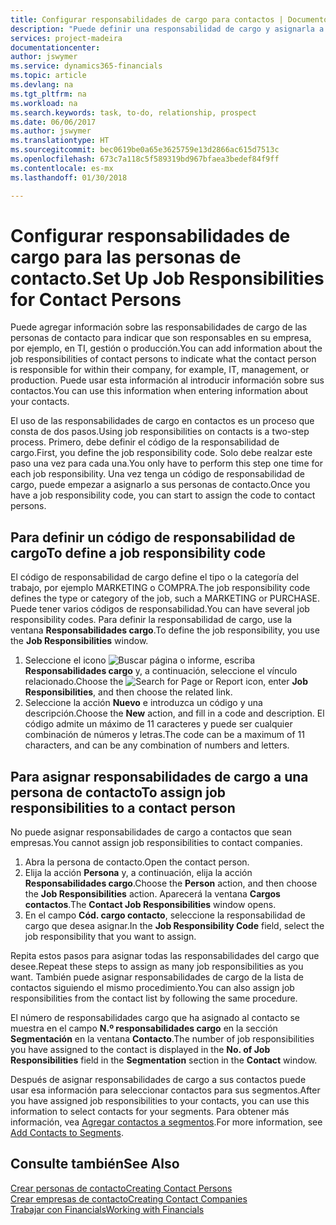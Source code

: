```yaml
---
title: Configurar responsabilidades de cargo para contactos | Documentos de Microsoft
description: "Puede definir una responsabilidad de cargo y asignarla a un contacto para indicar las tareas de las que es responsable que su contacto en su empresa, por ejemplo, TI o producción."
services: project-madeira
documentationcenter: 
author: jswymer
ms.service: dynamics365-financials
ms.topic: article
ms.devlang: na
ms.tgt_pltfrm: na
ms.workload: na
ms.search.keywords: task, to-do, relationship, prospect
ms.date: 06/06/2017
ms.author: jswymer
ms.translationtype: HT
ms.sourcegitcommit: bec0619be0a65e3625759e13d2866ac615d7513c
ms.openlocfilehash: 673c7a118c5f589319bd967bfaea3bedef84f9ff
ms.contentlocale: es-mx
ms.lasthandoff: 01/30/2018

---
```

# <a name="set-up-job-responsibilities-for-contact-persons"></a><span data-ttu-id="16828-103">Configurar responsabilidades de cargo para las personas de contacto.</span><span class="sxs-lookup"><span data-stu-id="16828-103">Set Up Job Responsibilities for Contact Persons</span></span>
<span data-ttu-id="16828-104">Puede agregar información sobre las responsabilidades de cargo de las personas de contacto para indicar que son responsables en su empresa, por ejemplo, en TI, gestión o producción.</span><span class="sxs-lookup"><span data-stu-id="16828-104">You can add information about the job responsibilities of contact persons to indicate what the contact person is responsible for within their company, for example, IT, management, or production.</span></span> <span data-ttu-id="16828-105">Puede usar esta información al introducir información sobre sus contactos.</span><span class="sxs-lookup"><span data-stu-id="16828-105">You can use this information when entering information about your contacts.</span></span>

<span data-ttu-id="16828-106">El uso de las responsabilidades de cargo en contactos es un proceso que consta de dos pasos.</span><span class="sxs-lookup"><span data-stu-id="16828-106">Using job responsibilities on contacts is a two-step process.</span></span> <span data-ttu-id="16828-107">Primero, debe definir el código de la responsabilidad de cargo.</span><span class="sxs-lookup"><span data-stu-id="16828-107">First, you define the job responsibility code.</span></span> <span data-ttu-id="16828-108">Solo debe realzar este paso una vez para cada una.</span><span class="sxs-lookup"><span data-stu-id="16828-108">You only have to perform this step one time for each job responsibility.</span></span> <span data-ttu-id="16828-109">Una vez tenga un código de responsabilidad de cargo, puede empezar a asignarlo a sus personas de contacto.</span><span class="sxs-lookup"><span data-stu-id="16828-109">Once you have a job responsibility code, you can start to assign the code to contact persons.</span></span>

## <a name="to-define-a-job-responsibility-code"></a><span data-ttu-id="16828-110">Para definir un código de responsabilidad de cargo</span><span class="sxs-lookup"><span data-stu-id="16828-110">To define a job responsibility code</span></span>
<span data-ttu-id="16828-111">El código de responsabilidad de cargo define el tipo o la categoría del trabajo, por ejemplo MARKETING o COMPRA.</span><span class="sxs-lookup"><span data-stu-id="16828-111">The job responsibility code defines the type or category of the job, such a MARKETING or PURCHASE.</span></span> <span data-ttu-id="16828-112">Puede tener varios códigos de responsabilidad.</span><span class="sxs-lookup"><span data-stu-id="16828-112">You can have several job responsibility codes.</span></span> <span data-ttu-id="16828-113">Para definir la responsabilidad de cargo, use la ventana **Responsabilidades cargo**.</span><span class="sxs-lookup"><span data-stu-id="16828-113">To define the job responsibility, you use the **Job Responsibilities** window.</span></span>

1. <span data-ttu-id="16828-114">Seleccione el icono ![Buscar página o informe](media/ui-search/search_small.png "icono Buscar página o informe"), escriba **Responsabilidades cargo** y, a continuación, seleccione el vínculo relacionado.</span><span class="sxs-lookup"><span data-stu-id="16828-114">Choose the ![Search for Page or Report](media/ui-search/search_small.png "Search for Page or Report icon") icon, enter **Job Responsibilities**, and then choose the related link.</span></span>
2. <span data-ttu-id="16828-115">Seleccione la acción **Nuevo** e introduzca un código y una descripción.</span><span class="sxs-lookup"><span data-stu-id="16828-115">Choose the **New** action, and fill in a code and description.</span></span> <span data-ttu-id="16828-116">El código admite un máximo de 11 caracteres y puede ser cualquier combinación de números y letras.</span><span class="sxs-lookup"><span data-stu-id="16828-116">The code can be a maximum of 11 characters, and can be any combination of numbers and letters.</span></span>

## <a name="to-assign-job-responsibilities-to-a-contact-person"></a><span data-ttu-id="16828-117">Para asignar responsabilidades de cargo a una persona de contacto</span><span class="sxs-lookup"><span data-stu-id="16828-117">To assign job responsibilities to a contact person</span></span>
<span data-ttu-id="16828-118">No puede asignar responsabilidades de cargo a contactos que sean empresas.</span><span class="sxs-lookup"><span data-stu-id="16828-118">You cannot assign job responsibilities to contact companies.</span></span>

1. <span data-ttu-id="16828-119">Abra la persona de contacto.</span><span class="sxs-lookup"><span data-stu-id="16828-119">Open the contact person.</span></span>
2. <span data-ttu-id="16828-120">Elija la acción **Persona** y, a continuación, elija la acción **Responsabilidades cargo**.</span><span class="sxs-lookup"><span data-stu-id="16828-120">Choose the **Person** action, and then choose the **Job Responsibilities** action.</span></span> <span data-ttu-id="16828-121">Aparecerá la ventana **Cargos contactos**.</span><span class="sxs-lookup"><span data-stu-id="16828-121">The **Contact Job Responsibilities** window opens.</span></span>
3. <span data-ttu-id="16828-122">En el campo **Cód. cargo contacto**, seleccione la responsabilidad de cargo que desea asignar.</span><span class="sxs-lookup"><span data-stu-id="16828-122">In the **Job Responsibility Code** field, select the job responsibility that you want to assign.</span></span>

<span data-ttu-id="16828-123">Repita estos pasos para asignar todas las responsabilidades del cargo que desee.</span><span class="sxs-lookup"><span data-stu-id="16828-123">Repeat these steps to assign as many job responsibilities as you want.</span></span> <span data-ttu-id="16828-124">También puede asignar responsabilidades de cargo de la lista de contactos siguiendo el mismo procedimiento.</span><span class="sxs-lookup"><span data-stu-id="16828-124">You can also assign job responsibilities from the contact list by following the same procedure.</span></span>

<span data-ttu-id="16828-125">El número de responsabilidades cargo que ha asignado al contacto se muestra en el campo **N.º responsabilidades cargo** en la sección **Segmentación** en la ventana **Contacto**.</span><span class="sxs-lookup"><span data-stu-id="16828-125">The number of job responsibilities you have assigned to the contact is displayed in the **No. of Job Responsibilities** field in the **Segmentation** section in the **Contact** window.</span></span>

<span data-ttu-id="16828-126">Después de asignar responsabilidades de cargo a sus contactos puede usar esa información para seleccionar contactos para sus segmentos.</span><span class="sxs-lookup"><span data-stu-id="16828-126">After you have assigned job responsibilities to your contacts, you can use this information to select contacts for your segments.</span></span> <span data-ttu-id="16828-127">Para obtener más información, vea [Agregar contactos a segmentos](marketing-add-contact-segment.md).</span><span class="sxs-lookup"><span data-stu-id="16828-127">For more information, see [Add Contacts to Segments](marketing-add-contact-segment.md).</span></span>

## <a name="see-also"></a><span data-ttu-id="16828-128">Consulte también</span><span class="sxs-lookup"><span data-stu-id="16828-128">See Also</span></span>
[<span data-ttu-id="16828-129">Crear personas de contacto</span><span class="sxs-lookup"><span data-stu-id="16828-129">Creating Contact Persons</span></span>](marketing-create-contact-persons.md)  
[<span data-ttu-id="16828-130">Crear empresas de contacto</span><span class="sxs-lookup"><span data-stu-id="16828-130">Creating Contact Companies</span></span>](marketing-create-contact-companies.md)  
[<span data-ttu-id="16828-131">Trabajar con Financials</span><span class="sxs-lookup"><span data-stu-id="16828-131">Working with Financials</span></span>](ui-work-product.md)

